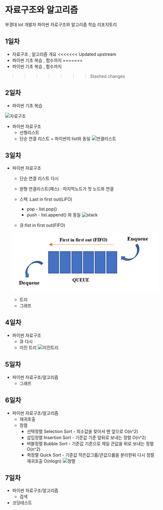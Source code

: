 # 자료구조와 알고리즘
부경대 Iot 개발자 파이썬 자료구조와 알고리즘 학습 리포지토리

## 1일차
- 자료구조 , 알고리즘 개요
<<<<<<< Updated upstream
- 파이썬 기초 복습 , 함수까지
=======
- 파이썬 기초 복습 , 함수까지 

>>>>>>> Stashed changes
## 2일차
- 파이썬 기초 복습

![자료구조](https://t1.daumcdn.net/cfile/tistory/23202B4C53FDC5600C)


- 파이썬 자료구조
    - 선형리스트
    - 단순 연결 리스트 = 파이썬의 list와 동일 
    ![연결리스트](https://upload.wikimedia.org/wikipedia/commons/9/9c/Single_linked_list.png)
    
## 3일차
- 파이썬 자료구조 
    - 단순 연결 리스트 다시
    - 원형 연결리스트(패스) : 마지막노드가 첫 노드와 연결 
    - 스택 :Last in first out(LiFO)
        - pop - list.pop()
        - push - list.append() 와 동일 
    ![stack](https://cs.lmu.edu/~ray/images/stack.gif)

    - 큐:fist in first out(FIFO)

    ![queue](https://github.com/leekminxx/ds-and-algorithm/blob/main/images/queue.png)
    - 트리
    - 그래프
    
## 4일차
- 파이썬 자료구조
    - 큐 다시
    - 이진 트리 
    ![이진트리](https://kahee.github.io//assets/post_img/tree3.png)
## 5일차 
 - 파이썬 자료구조/알고리즘
    - 그래프
    


    
## 6일차
- 파이썬 자료구조/알고리즘
    - 재귀호출
    - 정렬
        - 선택정렬 Selection Sort - 최소값을 찾아서 맨 앞으로 O(n^2)
        - 삽입정렬 Insertion Sort - 기준값 기준 앞뒤로 보내는 정렬 O(n^2)
        - 버블정렬 Bubble Sort - 기준값 기준으로 제일 큰값을 뒤로 보내는 정렬 O(n^2)
        - 퀵정렬   Quick Sort - 기준값 작은값그룹/큰값으룹을 분리한뒤 다시 정렬 재귀호출 O(nlogn)
        ![정렬](https://raw.githubusercontent.com/som7199/ds-and-algorithm/main/images/sorting.jpg)
## 7일차
- 파이썬 자료구조/알고리즘
    - 검색
- 코딩테스트
























